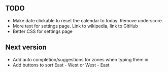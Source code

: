 ## TODO
* Make date clickable to reset the calendar to today. Remove underscore.
* More text for settings page. Link to wikipedia, link to GitHub
* Better CSS for settings page

## Next version
* Add auto completion/suggestions for zones when typing them in
* Add buttons to sort East - West or West - East
